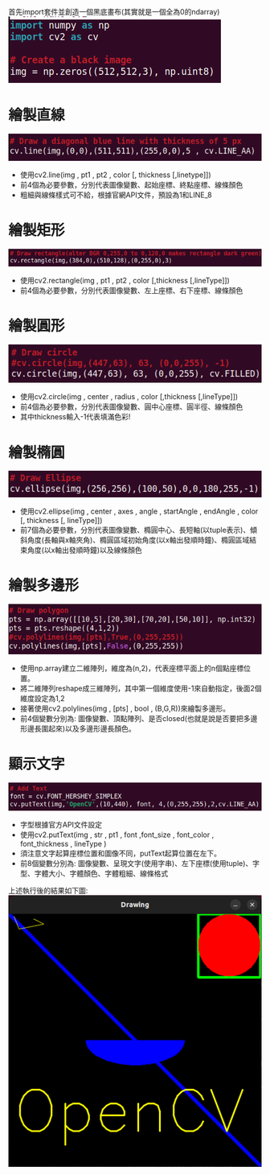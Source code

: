 首先import套件並創造一個黑底畫布(其實就是一個全為0的ndarray)  
![Image](https://github.com/EnasVen/OpenCV-4.6.0-/blob/main/cv01.png)


# 繪製直線
![Image](https://github.com/EnasVen/OpenCV-4.6.0-/blob/main/cv02.png)
- 使用cv2.line(img , pt1 , pt2 , color [, thickness [,linetype]])  
- 前4個為必要參數，分別代表圖像變數、起始座標、終點座標、線條顏色  
- 粗細與線條樣式可不給，根據官網API文件，預設為1和LINE_8  

# 繪製矩形
![Image](https://github.com/EnasVen/OpenCV-4.6.0-/blob/main/cv03.png)
- 使用cv2.rectangle(img , pt1 , pt2 , color [,thickness [,lineType]])  
- 前4個為必要參數，分別代表圖像變數、左上座標、右下座標、線條顏色  

# 繪製圓形
![Image](https://github.com/EnasVen/OpenCV-4.6.0-/blob/main/cv04.png)
- 使用cv2.circle(img , center , radius , color [,thickness [,lineType]])  
- 前4個為必要參數，分別代表圖像變數、圓中心座標、圓半徑、線條顏色  
- 其中thickness輸入-1代表填滿色彩!  

# 繪製橢圓
![Image](https://github.com/EnasVen/OpenCV-4.6.0-/blob/main/cv05.png)
- 使用cv2.ellipse(img , center , axes , angle , startAngle , endAngle , color [, thickness [, lineType]])  
- 前7個為必要參數，分別代表圖像變數、橢圓中心、長短軸(以tuple表示)、傾斜角度(長軸與x軸夾角)、橢圓區域初始角度(以x軸出發順時鐘)、橢圓區域結束角度(以x軸出發順時鐘)以及線條顏色  
  
# 繪製多邊形
![Image](https://github.com/EnasVen/OpenCV-4.6.0-/blob/main/cv06.png)
- 使用np.array建立二維陣列，維度為(n,2)，代表座標平面上的n個點座標位置。  
- 將二維陣列reshape成三維陣列，其中第一個維度使用-1來自動指定，後面2個維度設定為1,2  
- 接著使用cv2.polylines(img , [pts] , bool  , (B,G,R))來繪製多邊形。  
- 前4個變數分別為: 圖像變數、頂點陣列、是否closed(也就是說是否要把多邊形邊長圍起來)以及多邊形邊長顏色。  

# 顯示文字
![Image](https://github.com/EnasVen/OpenCV-4.6.0-/blob/main/cv07.png)  
- 字型根據官方API文件設定  
- 使用cv2.putText(img , str , pt1 , font ,font_size , font_color , font_thickness , lineType )  
- 須注意文字起算座標位置和圖像不同，putText起算位置在左下。  
- 前8個變數分別為: 圖像變數、呈現文字(使用字串)、左下座標(使用tuple)、字型、字體大小、字體顏色、字體粗細、線條格式  

上述執行後的結果如下圖:  
![Image](https://github.com/EnasVen/OpenCV-4.6.0-/blob/main/cv08.png) 
